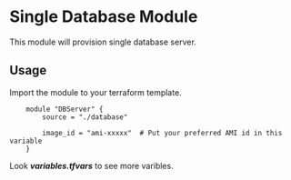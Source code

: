 # Single Database Module

This module will provision single database server.

## Usage

Import the module to your terraform template. 

```hcl
    module "DBServer" {
        source = "./database"
        
        image_id = "ami-xxxxx"  # Put your preferred AMI id in this variable
    }
```
Look ***variables.tfvars*** to see more varibles.

